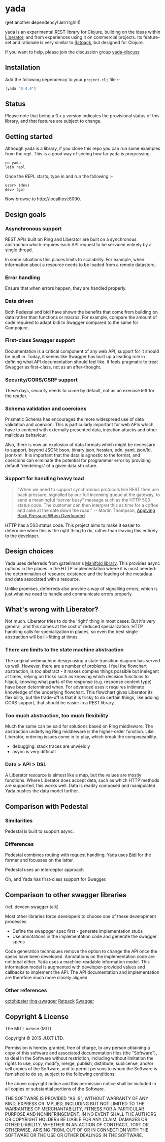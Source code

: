 # yada

(<b>y</b>et <b>a</b>nother <b>d</b>ependency! <b>a</b>rrrrrgh!!!)

yada is an experimental REST library for Clojure, building on the ideas
within [Liberator](http://clojure-liberator.github.io/liberator/), and
from experiences using it on commercial projects. Its feature-set and
rationale is very similar to [Ratpack](http://www.ratpack.io/), but
designed for Clojure.

If you want to help, please join the discussion group [yada-discuss](https://groups.google.com/forum/#!forum/yada-discuss)

## Installation

Add the following dependency to your `project.clj` file :-

```clojure
[yada "0.4.0"]
```

## Status

Please note that being a 0.x.y version indicates the provisional status
of this library, and that features are subject to change.

## Getting started

Although yada is a library, if you clone this repo you can run some
examples from the repl. This is a good way of seeing how far yada is
progressing.

```
cd yada
lein repl
```

Once the REPL starts, type in and run the following :-

```
user> (dev)
dev> (go)
```

Now browse to http://localhost:8090.

## Design goals

### Asynchronous support

REST APIs built on Ring and Liberator are built on a synchronous
abstraction which requires each API request to be serviced entirely by a
single thread.

In some situations this places limits to scalability. For example, when
information about a resource needs to be loaded from a remote datastore.

### Error handling

Ensure that when errors happen, they are handled properly.

### Data driven

Both Pedestal and bidi have shown the benefits that come from building
on data rather than functions or macros. For example, compare the amount
of code required to adapt bidi to Swagger compared to the same for
Compojure.

### First-class Swagger support

Documentation is a critical component of any web API, support for it
should be built in. Today, it seems like Swagger has built up a leading
role in defining what API documentation should feel like. It feels
pragmatic to treat Swagger as first-class, not as an after-thought.

### Security/CORS/CSRF support

These days, security needs to come by default, not as an exercise left
for the reader.

### Schema validation and coercions

Prismatic Schema has encourages the more widespread use of data
validation and coercion. This is particularly important for web APIs
which have to contend with externally presented data, injection attacks
and other malicious behaviour.

Also, there is now an explosion of data formats which might be necessary
to support, beyond JSON: bson, binary json, hessian, edn, yaml, json/ld,
json/xml. It is important that the data is agnostic to the format, and
coercions can eliminate the potential for programmer error by providing
default 'renderings' of a given data structure.

### Support for handling heavy load

> "When we need to support synchronous protocols like REST then use back pressure, signalled by our full incoming queue at the gateway, to send a meaningful “server busy” message such as the HTTP 503 status code.  The customer can then interpret this as time for a coffee and cake at the café down the road."
-- Martin Thompson, [Applying Back Pressure When Overloaded](http://mechanical-sympathy.blogspot.co.uk/2012/05/apply-back-pressure-when-overloaded.html)

HTTP has a 503 status code. This project aims to make it easier to
determine when this is the right thing to do, rather than leaving this
entirely to the developer.

## Design choices

Yada uses deferreds from @ztellman's
[Manifold library](https://github.com/ztellman/manifold). This provides
async options in the places in the HTTP implementation where it is most
needed: the determination of resource existence and the loading of the
metadata and data associated with a resource.

Unlike promises, deferreds also provide a way of signalling errors,
which is just what we need to handle and communicate errors properly.

## What's wrong with Liberator?

Not much. Liberator tries to do the 'right' thing in most cases. But
it's very general, and this comes at the cost of reduced
specialization. HTTP handling calls for specialization in places, so
even the best single abstraction will be ill-fitting at times.

### There are limits to the state machine abstraction

The original webmachine design using a state transition diagram has
served us well. However, there are a number of problems. I feel the
flowchart abstraction,  is _too_ abstract - it makes complex things
possible but inelegant at times, relying on tricks such as knowing which
decision functions to hijack, knowing what parts of the response
(e.g. response content type) have been determined when. For advanced
uses it requires initimate knowledge of the underlying flowchart. This
flowchart gives Liberator its flexibility, but the trade-off is that it
is tricky to do certain things, like adding CORS support, that should be
easier in a REST library.

### Too much abstraction, too much flexibility

Much the same can be said for solutions based on Ring middleware. The
abstraction underlying Ring middleware is the higher-order
function. Like Liberator, ordering issues come in to play, which break
the composeability.

- debugging: stack traces are unwieldly
- async is very difficult

### Data > API > DSL

A Liberator resource is almost like a map, but the values are mostly
functions. Where Liberator does accept data, such as which HTTP methods
are supported, this works well. Data is readily composed and
manipulated. Yada pushes the data model further.

## Comparison with Pedestal

### Similarities

Pedestal is built to support async.

### Differences

Pedestal combines routing with request handling. Yada uses
[Bidi](https://github.com/juxt/bidi) for the former and focusses on the
latter.

Pedestal uses an interceptor approach

Oh, and Yada has first-class support for Swagger.

## Comparison to other swagger libraries

(ref. devcon swagger talk)

Most other libraries force developers to choose one of these development processes:

* Define the swappger spec first - generate implementation stubs
* Use annotations in the implementation code and generate the swagger specs

Code generation techniques remove the option to change the API once the specs have been developed. Annotations on the implementation code are not ideal either. Yada uses a machine-readable information model. This information model is augmented with developer-provided values and callbacks to implement the API. The API documentation and implementation are therefore much more closely aligned.

### Other references

[octohipster](https://github.com/myfreeweb/octohipster)
[ring-swagger](https://github.com/metosin/ring-swagger)
[Ratpack](https://ratpack.io)
[Swagger](https://swagger.io)

## Copyright & License

The MIT License (MIT)

Copyright © 2015 JUXT LTD.

Permission is hereby granted, free of charge, to any person obtaining a copy of this software and associated documentation files (the "Software"), to deal in the Software without restriction, including without limitation the rights to use, copy, modify, merge, publish, distribute, sublicense, and/or sell copies of the Software, and to permit persons to whom the Software is furnished to do so, subject to the following conditions:

The above copyright notice and this permission notice shall be included in all copies or substantial portions of the Software.

THE SOFTWARE IS PROVIDED "AS IS", WITHOUT WARRANTY OF ANY KIND, EXPRESS OR IMPLIED, INCLUDING BUT NOT LIMITED TO THE WARRANTIES OF MERCHANTABILITY, FITNESS FOR A PARTICULAR PURPOSE AND NONINFRINGEMENT. IN NO EVENT SHALL THE AUTHORS OR COPYRIGHT HOLDERS BE LIABLE FOR ANY CLAIM, DAMAGES OR OTHER LIABILITY, WHETHER IN AN ACTION OF CONTRACT, TORT OR OTHERWISE, ARISING FROM, OUT OF OR IN CONNECTION WITH THE SOFTWARE OR THE USE OR OTHER DEALINGS IN THE SOFTWARE.
